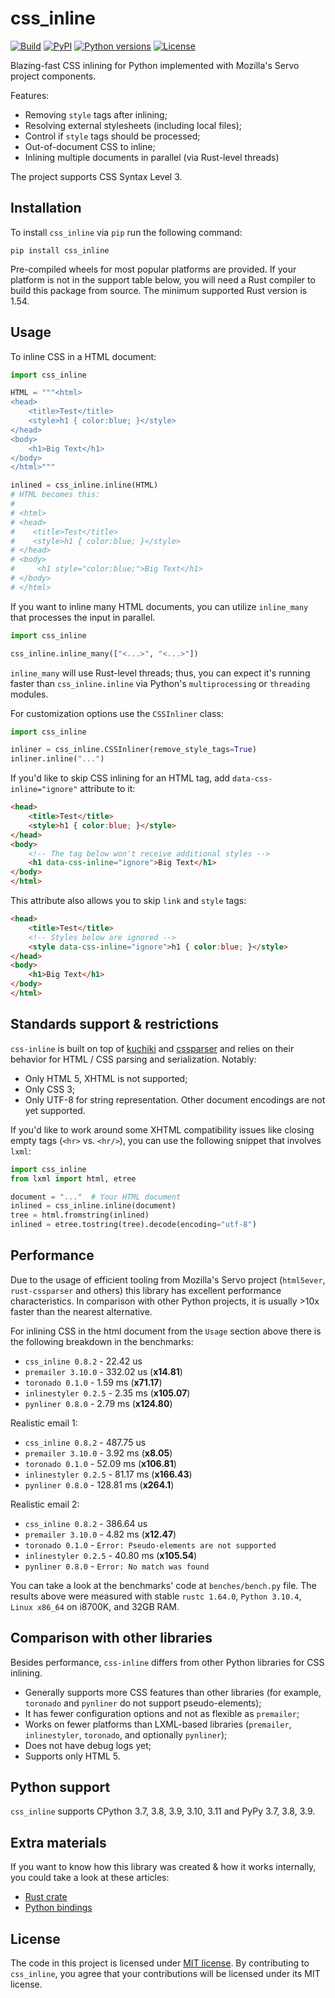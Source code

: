 # css_inline

[![Build](https://github.com/Stranger6667/css-inline/workflows/ci/badge.svg)](https://github.com/Stranger6667/css-inline/actions)
[![PyPI](https://img.shields.io/pypi/v/css_inline.svg)](https://pypi.org/project/css_inline/)
[![Python versions](https://img.shields.io/pypi/pyversions/css_inline.svg)](https://pypi.org/project/css_inline/)
[![License](https://img.shields.io/pypi/l/css_inline.svg)](https://opensource.org/licenses/MIT)

Blazing-fast CSS inlining for Python implemented with Mozilla's Servo project components.

Features:

- Removing `style` tags after inlining;
- Resolving external stylesheets (including local files);
- Control if `style` tags should be processed;
- Out-of-document CSS to inline;
- Inlining multiple documents in parallel (via Rust-level threads)

The project supports CSS Syntax Level 3.

## Installation

To install `css_inline` via `pip` run the following command:

```
pip install css_inline
```

Pre-compiled wheels for most popular platforms are provided. If your platform is not in the support table below, you will need
a Rust compiler to build this package from source. The minimum supported Rust version is 1.54.

## Usage

To inline CSS in a HTML document:

```python
import css_inline

HTML = """<html>
<head>
    <title>Test</title>
    <style>h1 { color:blue; }</style>
</head>
<body>
    <h1>Big Text</h1>
</body>
</html>"""

inlined = css_inline.inline(HTML)
# HTML becomes this:
#
# <html>
# <head>
#    <title>Test</title>
#    <style>h1 { color:blue; }</style>
# </head>
# <body>
#     <h1 style="color:blue;">Big Text</h1>
# </body>
# </html>
```

If you want to inline many HTML documents, you can utilize `inline_many` that processes the input in parallel.

```python
import css_inline

css_inline.inline_many(["<...>", "<...>"])
```

`inline_many` will use Rust-level threads; thus, you can expect it's running faster than `css_inline.inline` via Python's `multiprocessing` or `threading` modules.

For customization options use the `CSSInliner` class:

```python
import css_inline

inliner = css_inline.CSSInliner(remove_style_tags=True)
inliner.inline("...")
```

If you'd like to skip CSS inlining for an HTML tag, add `data-css-inline="ignore"` attribute to it:

```html
<head>
    <title>Test</title>
    <style>h1 { color:blue; }</style>
</head>
<body>
    <!-- The tag below won't receive additional styles -->
    <h1 data-css-inline="ignore">Big Text</h1>
</body>
</html>
```

This attribute also allows you to skip `link` and `style` tags:

```html
<head>
    <title>Test</title>
    <!-- Styles below are ignored -->
    <style data-css-inline="ignore">h1 { color:blue; }</style>
</head>
<body>
    <h1>Big Text</h1>
</body>
</html>
```

## Standards support & restrictions

`css-inline` is built on top of [kuchiki](https://crates.io/crates/kuchiki) and [cssparser](https://crates.io/crates/cssparser) and relies on their behavior for HTML / CSS parsing and serialization.
Notably:

- Only HTML 5, XHTML is not supported;
- Only CSS 3;
- Only UTF-8 for string representation. Other document encodings are not yet supported.

If you'd like to work around some XHTML compatibility issues like closing empty tags (`<hr>` vs. `<hr/>`), you can use the following snippet that involves `lxml`:

```python
import css_inline
from lxml import html, etree

document = "..."  # Your HTML document
inlined = css_inline.inline(document)
tree = html.fromstring(inlined)
inlined = etree.tostring(tree).decode(encoding="utf-8")
```

## Performance

Due to the usage of efficient tooling from Mozilla's Servo project (`html5ever`, `rust-cssparser` and others) this
library has excellent performance characteristics. In comparison with other Python projects, it is usually >10x faster than the nearest alternative.

For inlining CSS in the html document from the `Usage` section above there is the following breakdown in the benchmarks:

- `css_inline 0.8.2` - 22.42 us
- `premailer 3.10.0` - 332.02 us (**x14.81**)
- `toronado 0.1.0` - 1.59 ms (**x71.17**)
- `inlinestyler 0.2.5` - 2.35 ms (**x105.07**)
- `pynliner 0.8.0` - 2.79 ms (**x124.80**)

Realistic email 1:

- `css_inline 0.8.2` - 487.75 us
- `premailer 3.10.0` - 3.92 ms (**x8.05**)
- `toronado 0.1.0` - 52.09 ms (**x106.81**)
- `inlinestyler 0.2.5` - 81.17 ms (**x166.43**)
- `pynliner 0.8.0` - 128.81 ms (**x264.1**)

Realistic email 2:

- `css_inline 0.8.2` - 386.64 us
- `premailer 3.10.0` - 4.82 ms (**x12.47**)
- `toronado 0.1.0` - `Error: Pseudo-elements are not supported`
- `inlinestyler 0.2.5` - 40.80 ms (**x105.54**)
- `pynliner 0.8.0` - `Error: No match was found`

You can take a look at the benchmarks' code at `benches/bench.py` file.
The results above were measured with stable `rustc 1.64.0`, `Python 3.10.4`, `Linux x86_64` on i8700K, and 32GB RAM.

## Comparison with other libraries

Besides performance, `css-inline` differs from other Python libraries for CSS inlining.

- Generally supports more CSS features than other libraries (for example, `toronado` and `pynliner` do not support pseudo-elements);
- It has fewer configuration options and not as flexible as `premailer`;
- Works on fewer platforms than LXML-based libraries (`premailer`, `inlinestyler`, `toronado`, and optionally `pynliner`);
- Does not have debug logs yet;
- Supports only HTML 5.

## Python support

`css_inline` supports CPython 3.7, 3.8, 3.9, 3.10, 3.11 and PyPy 3.7, 3.8, 3.9. 

## Extra materials

If you want to know how this library was created & how it works internally, you could take a look at these articles:

- [Rust crate](https://dygalo.dev/blog/rust-for-a-pythonista-2/)
- [Python bindings](https://dygalo.dev/blog/rust-for-a-pythonista-3/)

## License

The code in this project is licensed under [MIT license](https://opensource.org/licenses/MIT).
By contributing to `css_inline`, you agree that your contributions
will be licensed under its MIT license.
